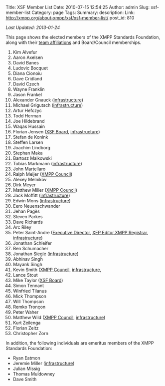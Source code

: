 Title: XSF Member List
Date: 2010-07-15 12:54:25
Author: admin
Slug: xsf-member-list
Category: page
Tags: 
Summary: description:
Link: http://xmpp.org/about-xmpp/xsf/xsf-member-list/
post_id: 810


_Last Updated: 2013-01-24_

This page shows the elected members of the XMPP Standards Foundation, along with their [team affiliations](/participate/become-a-member/#work) and Board/Council memberships.

1. Kim Alvefur
2. Aaron Axelsen
3. David Banes
4. Ludovic Bocquet
5. Diana Cionoiu
6. Dave Cridland
7. David Czech
8. Wayne Franklin
9. Jason Frankel
10. Alexander Gnauck ([infrastructure](/participate/become-a-member/the-xsf-infrastructure-team/))
11. Michael Grigutsch ([infrastructure](/participate/become-a-member/the-xsf-infrastructure-team/))
12. Artur Hefczyc
13. Todd Herman
14. Joe Hildebrand
15. Waqas Hussain
16. Florian Jensen ([XSF Board](/about-xmpp/xsf/the-xsf-board-of-directors/), [infrastructure](http://xmpp.org/participate/become-a-member/the-xsf-infrastructure-team/))
17. Stefan de Konink
18. Steffen Larsen
19. Joachim Lindborg
20. Stephan Maka
21. Bartosz Malkowski
22. Tobias Markmann ([infrastructure](/participate/become-a-member/the-xsf-infrastructure-team/))
23. John Martellaro
24. Ralph Meijer ([XMPP Council](/about-xmpp/xsf/xmpp-council/))
25. Alexey Melnikov
26. Dirk Meyer
27. Matthew Miller ([XMPP Council](/about-xmpp/xsf/xmpp-council/))
28. Jack Moffitt ([infrastructure](/participate/become-a-member/the-xsf-infrastructure-team/))
29. Edwin Mons ([infrastructure](/participate/become-a-member/the-xsf-infrastructure-team/))
30. Eero Neuenschwander
31. Jehan Pagès
32. Steven Parkes
33. Dave Richards
34. Arc Riley
35. Peter Saint-Andre ([Executive Director](/about-xmpp/xsf/xsf-people/#exec), [XEP Editor](http://xmpp.org/about-xmpp/xsf/xsf-people/#extensions),[XMPP Registrar](http://xmpp.org/resources/registrar/), [infrastructure](http://xmpp.org/participate/become-a-member/the-xsf-infrastructure-team/))
36. Jonathan Schleifer
37. Ben Schumacher
38. Jonathan Siegle ([infrastructure](/participate/become-a-member/the-xsf-infrastructure-team/))
39. Abhinav Singh
40. Mayank Singh
41. Kevin Smith ([XMPP Council](/about-xmpp/xsf/xmpp-council/), [infrastructure](http://xmpp.org/participate/become-a-member/the-xsf-infrastructure-team/),
42. Lance Stout
43. Mike Taylor ([XSF Board](/about-xmpp/xsf/the-xsf-board-of-directors/))
44. Simon Tennant
45. Winfried Tilanus
46. Mick Thompson
47. Will Thompson
48. Remko Tronçon
49. Peter Waher
50. Matthew Wild ([XMPP Council](/about-xmpp/xsf/xmpp-council/), [infrastructure](http://xmpp.org/participate/become-a-member/the-xsf-infrastructure-team/))
51. Kurt Zeilenga
52. Florian Zeitz
53. Christopher Zorn

In addition, the following individuals are emeritus members of the XMPP Standards Foundation:

* Ryan Eatmon
* Jeremie Miller ([infrastructure](/participate/become-a-member/the-xsf-infrastructure-team/))
* Julian Missig
* Thomas Muldowney
* Dave Smith
